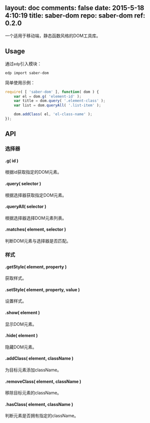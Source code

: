 layout: doc
comments: false
date: 2015-5-18 4:10:19
title: saber-dom
repo: saber-dom
ref: 0.2.0
---

一个适用于移动端，静态函数风格的DOM工具库。

Usage
---

通过`edp`引入模块：

    edp import saber-dom

简单使用示例：

```javascript
require( [ 'saber-dom' ], function( dom ) {
    var el = dom.g( 'element-id' );
    var title = dom.query( '.element-class' );
    var list = dom.queryAll( '.list-item' );

    dom.addClass( el, 'el-class-name' );
});
```

API
---

### 选择器

#### .g( id )

根据id获取指定的DOM元素。

#### .query( selector )

根据选择器获取指定DOM元素。

#### .queryAll( selector )

根据选择器选择DOM元素列表。

#### .matches( element, selector )

判断DOM元素与选择器是否匹配。

### 样式

#### .getStyle( element, property )

获取样式。

#### .setStyle( element, property, value )

设置样式。

#### .show( element )

显示DOM元素。

#### .hide( element )

隐藏DOM元素。

#### .addClass( element, className )

为目标元素添加className。

#### .removeClass( element, className )

移除目标元素的className。

#### .hasClass( element, className )

判断元素是否拥有指定的className。